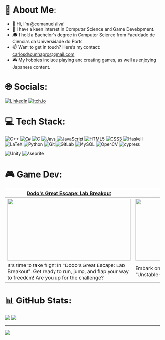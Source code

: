 # 💫 **About Me:**

- 👋 Hi, I’m @cemanuelsilva!
- 👀 I have a keen interest in Computer Science and Game Development.
- 🎓 I hold a Bachelor's degree in Computer Science from Faculdade de Ciências da Universidade do Porto.
- 📫 Want to get in touch? Here’s my contact: carlosdacunhapro@gmail.com
- 🎮 My hobbies include playing and creating games, as well as enjoying Japanese content.


# 🌐 Socials:
[![LinkedIn](https://img.shields.io/badge/linkedin-%230077B5.svg?style=for-the-badge&logo=linkedin&logoColor=white)](https://www.linkedin.com/in/carlos-silva-4306b8260/) [![Itch.io](https://img.shields.io/badge/Itch-%23FF0B34.svg?style=for-the-badge&logo=Itch.io&logoColor=white)](https://cemanuelsilva.itch.io/)

# 💻 Tech Stack:
![C++](https://img.shields.io/badge/c++-%2300599C.svg?style=for-the-badge&logo=c%2B%2B&logoColor=white) ![C#](https://img.shields.io/badge/c%23-%23239120.svg?style=for-the-badge&logo=csharp&logoColor=white) ![C](https://img.shields.io/badge/c-%2300599C.svg?style=for-the-badge&logo=c&logoColor=white) ![Java](https://img.shields.io/badge/java-%23ED8B00.svg?style=for-the-badge&logo=openjdk&logoColor=white) ![JavaScript](https://img.shields.io/badge/javascript-%23323330.svg?style=for-the-badge&logo=javascript&logoColor=%23F7DF1E) ![HTML5](https://img.shields.io/badge/html5-%23E34F26.svg?style=for-the-badge&logo=html5&logoColor=white) ![CSS3](https://img.shields.io/badge/css3-%231572B6.svg?style=for-the-badge&logo=css3&logoColor=white) ![Haskell](https://img.shields.io/badge/Haskell-5e5086?style=for-the-badge&logo=haskell&logoColor=white) ![LaTeX](https://img.shields.io/badge/latex-%23008080.svg?style=for-the-badge&logo=latex&logoColor=white) ![Python](https://img.shields.io/badge/python-3670A0?style=for-the-badge&logo=python&logoColor=ffdd54)  ![Git](https://img.shields.io/badge/git-%23F05033.svg?style=for-the-badge&logo=git&logoColor=white) ![GitLab](https://img.shields.io/badge/gitlab-%23181717.svg?style=for-the-badge&logo=gitlab&logoColor=white) ![MySQL](https://img.shields.io/badge/mysql-4479A1.svg?style=for-the-badge&logo=mysql&logoColor=white)  ![OpenCV](https://img.shields.io/badge/opencv-%23white.svg?style=for-the-badge&logo=opencv&logoColor=white) ![cypress](https://img.shields.io/badge/-cypress-%23E5E5E5?style=for-the-badge&logo=cypress&logoColor=058a5e)

![Unity](https://img.shields.io/badge/unity-%23000000.svg?style=for-the-badge&logo=unity&logoColor=white) ![Aseprite](https://img.shields.io/badge/Aseprite-FFFFFF?style=for-the-badge&logo=Aseprite&logoColor=#7D929E)

# 🎮 Game Dev:

| [Dodo's Great Escape: Lab Breakout](https://cemanuelsilva.itch.io/dodos-great-escape-lab-breakout)  | [Unstable-G](https://cemanuelsilva.itch.io/unstable-g) | [Shape-Shift Snacker: A Slimy Adventure](https://cemanuelsilva.itch.io/shape-shift-snacker-a-slimy-adventure) |
| ------------- | ------------- | ----------- | 
| <img src="https://github.com/cemanuelsilva/cemanuelsilva/assets/81260227/90413569-8ca7-45c0-8458-0d4166fcaaab"  width="400" height="200"/> | <img src="https://github.com/cemanuelsilva/cemanuelsilva/assets/81260227/ec2d0f60-7963-4857-bb5d-f2007280e245"  width="350" height="200"/> | <img src="https://github.com/cemanuelsilva/cemanuelsilva/assets/81260227/43ea62c2-d01e-45be-be7a-f12eaf573c90"  width="350" height="200"/> |
| It's time to take flight in "Dodo's Great Escape: Lab Breakout". Get ready to run, jump, and flap your way to freedom! Are you up for the challenge?  | Embark on a journey through the shadows in "Unstable-G".  |A 2D Platformer game developed by me and [@heldergomesramos](https://github.com/heldergomesramos) in 33 hours for a Game Jam. Won First Place!



# 📊 GitHub Stats:
![](https://github-readme-stats.vercel.app/api?username=cemanuelsilva&theme=dark&hide_border=true&include_all_commits=true&count_private=true)
![](https://github-readme-stats.vercel.app/api/top-langs/?username=cemanuelsilva&theme=dark&hide_border=true&include_all_commits=true&count_private=true&layout=compact)

---
[![](https://visitcount.itsvg.in/api?id=cemanuelsilva&icon=1&color=0)](https://visitcount.itsvg.in)

<!-- Proudly created with GPRM ( https://gprm.itsvg.in ) -->
 
